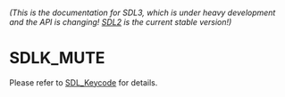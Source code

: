 ###### (This is the documentation for SDL3, which is under heavy development and the API is changing! [SDL2](https://wiki.libsdl.org/SDL2/) is the current stable version!)
# SDLK_MUTE

Please refer to [SDL_Keycode](SDL_Keycode) for details.

